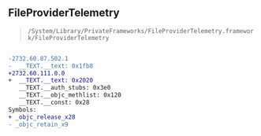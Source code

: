 ## FileProviderTelemetry

> `/System/Library/PrivateFrameworks/FileProviderTelemetry.framework/FileProviderTelemetry`

```diff

-2732.60.87.502.1
-  __TEXT.__text: 0x1fb8
+2732.60.111.0.0
+  __TEXT.__text: 0x2020
   __TEXT.__auth_stubs: 0x3e0
   __TEXT.__objc_methlist: 0x120
   __TEXT.__const: 0x28
Symbols:
+ _objc_release_x28
- _objc_retain_x9

```
